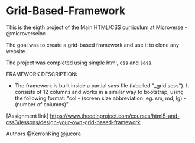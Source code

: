 # Grid-Based-Framework

This is the eigth project of the Main HTML/CSS curriculum at Microverse - @microverseinc

The goal was to create a grid-based framework and use it to clone any website.

The project was completed using simple html, css and sass.

FRAMEWORK DESCRIPTION:

- The framework is built inside a partial sass file (labelled "_grid.scss"). It consists of 12 columns and works in a similar way to bootstrap, using the following format: "col - (screen size abbreviation .eg. sm, md, lg) - (number of columns)".

[Assignment link] https://www.theodinproject.com/courses/html5-and-css3/lessons/design-your-own-grid-based-framework

Authors
@KerronKing
@jucora